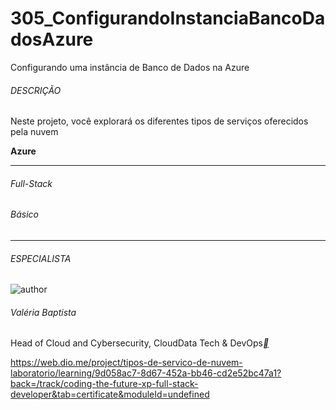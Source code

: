 # 305_ConfigurandoInstanciaBancoDadosAzure
Configurando uma instância de Banco de Dados na Azure

###### DESCRIÇÃO

Neste projeto, você explorará os diferentes tipos de serviços oferecidos pela nuvem

**Azure**

------

###### Full-Stack

###### Básico

------

###### ESPECIALISTA

![author](https://hermes.dio.me/users/author/photos/2e32d816-c681-49ef-8637-213cc75b26d1.jpeg)

###### Valéria Baptista

Head of Cloud and Cybersecurity, CloudData Tech & DevOps[**](https://www.linkedin.com/in/valeriabaptista/)



https://web.dio.me/project/tipos-de-servico-de-nuvem-laboratorio/learning/9d058ac7-8d67-452a-bb46-cd2e52bc47a1?back=/track/coding-the-future-xp-full-stack-developer&tab=certificate&moduleId=undefined

